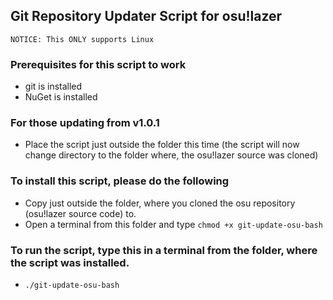## Git Repository Updater Script for osu!lazer
`NOTICE: This ONLY supports Linux`
### Prerequisites for this script to work
* git is installed
* NuGet is installed
### For those updating from v1.0.1
* Place the script just outside the folder this time (the script will now change directory to the folder where, the osu!lazer source was cloned)
### To install this script, please do the following
* Copy just outside the folder, where you cloned the osu repository (osu!lazer source code) to.
* Open a terminal from this folder and type `chmod +x git-update-osu-bash`
### To run the script, type this in a terminal from the folder, where the script was installed.
* `./git-update-osu-bash`
